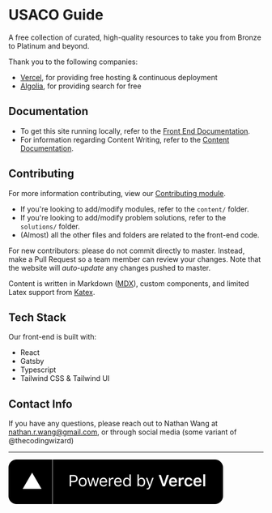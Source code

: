 # USACO Guide

A free collection of curated, high-quality resources to take you from Bronze to Platinum and beyond.

Thank you to the following companies:

- [Vercel](https://vercel.com/?utm_source=cp-initiative&utm_campaign=oss), for providing free hosting & continuous deployment
- [Algolia](https://algolia.com/), for providing search for free

## Documentation

- To get this site running locally, refer to the [Front End Documentation](docs/Front%20End%20Documentation.md).
- For information regarding Content Writing, refer to the [Content Documentation](docs/Content%20Documentation.md).

## Contributing

For more information contributing, view our [Contributing module](https://usaco.guide/general/contributing).

- If you're looking to add/modify modules, refer to the `content/` folder.
- If you're looking to add/modify problem solutions, refer to the `solutions/` folder.
- (Almost) all the other files and folders are related to the front-end code.

For new contributors: please do not commit directly to master. Instead, make a Pull Request so a team member can review your changes. Note that the website will _auto-update_ any changes pushed to master.

Content is written in Markdown ([MDX](https://mdxjs.com/)), custom components, and limited Latex support from [Katex](https://katex.org/).

## Tech Stack

Our front-end is built with:

- React
- Gatsby
- Typescript
- Tailwind CSS & Tailwind UI

## Contact Info

If you have any questions, please reach out to Nathan Wang at nathan.r.wang@gmail.com, or through social media (some variant of @thecodingwizard)

---

[![Powered by Vercel](./powered-by-vercel.svg)](https://vercel.com/?utm_source=cp-initiative&utm_campaign=oss)
